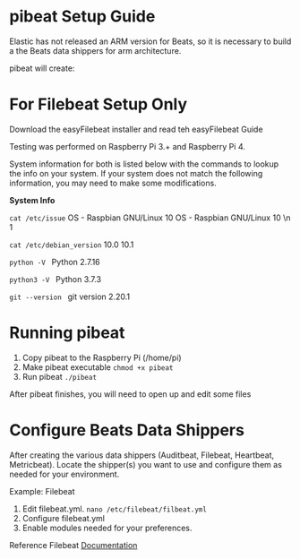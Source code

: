 # pibeat Setup Guide

Elastic has not released an ARM version for Beats, so it is necessary to build a the Beats data shippers for arm architecture. 

pibeat will create:



# For Filebeat Setup Only

Download the easyFilebeat installer and read teh easyFilebeat Guide


Testing was performed on Raspberry Pi 3.+ and Raspberry Pi 4.  

System information for both is listed below with the commands to lookup the info on your system. If your system does not match
the following information, you may need to make some modifications.

**System Info**

```cat /etc/issue```
OS - Raspbian GNU/Linux 10
OS - Raspbian GNU/Linux 10 \n 1

```cat /etc/debian_version```
10.0
10.1

```python -V ```
Python 2.7.16

```python3 -V ```
Python 3.7.3

```git --version ```
git version 2.20.1

# Running pibeat

1. Copy pibeat to the Raspberry Pi (/home/pi)
2. Make pibeat executable
```chmod +x pibeat```
3. Run pibeat
``./pibeat``

After pibeat finishes, you will need to open up and edit some files

# Configure Beats Data Shippers

After creating the various data shippers (Auditbeat, Filebeat, Heartbeat, Metricbeat).  Locate the shipper(s) you want to use and configure them as needed for your environment.

Example: Filebeat

1. Edit filebeat.yml. 
```nano /etc/filebeat/filbeat.yml```
2. Configure filebeat.yml
3. Enable modules needed for your preferences.

Reference Filebeat [Documentation](https://www.elastic.co/guide/en/beats/filebeat/current/configuring-howto-filebeat.html)
